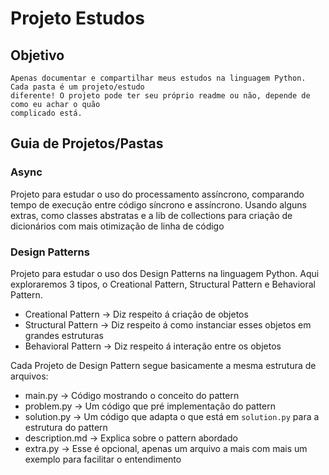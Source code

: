 # Projeto Estudos

## Objetivo
    Apenas documentar e compartilhar meus estudos na linguagem Python. Cada pasta é um projeto/estudo
    diferente! O projeto pode ter seu próprio readme ou não, depende de como eu achar o quão
    complicado está.

## Guia de Projetos/Pastas

### Async
Projeto para estudar o uso do processamento assíncrono, comparando tempo de execução entre código síncrono e assíncrono. Usando alguns extras,
como classes abstratas e a lib de collections para criação de dicionários com mais otimização de linha de código

### Design Patterns
Projeto para estudar o uso dos Design Patterns na linguagem Python. Aqui exploraremos 3 tipos, o Creational Pattern, Structural Pattern e Behavioral Pattern.

- Creational Pattern -> Diz respeito á criação de objetos
- Structural Pattern -> Diz respeito á como instanciar esses objetos em grandes estruturas
- Behavioral Pattern -> Diz respeito á interação entre os objetos

Cada Projeto de Design Pattern segue basicamente a mesma estrutura de arquivos:

- main.py -> Código mostrando o conceito do pattern
- problem.py -> Um código que pré implementação do pattern
- solution.py -> Um código que adapta o que está em `solution.py` para a estrutura do pattern
- description.md -> Explica sobre o pattern abordado
- extra.py -> Esse é opcional, apenas um arquivo a mais com mais um exemplo para facilitar o entendimento
